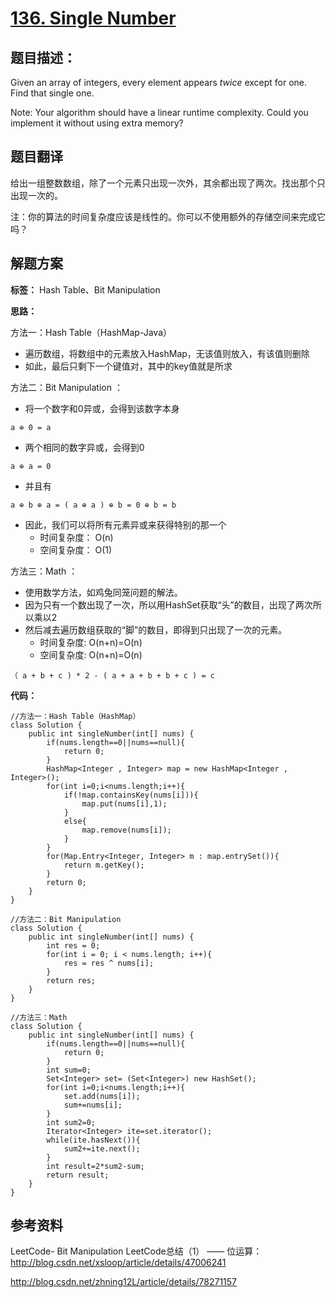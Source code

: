 # [136. Single Number](https://leetcode.com/problems/single-number/description/)

## 题目描述：

Given an array of integers, every element appears *twice* except for one. Find that single one.

Note:
Your algorithm should have a linear runtime complexity. Could you implement it without using extra memory?

## 题目翻译

给出一组整数数组，除了一个元素只出现一次外，其余都出现了两次。找出那个只出现一次的。

注：你的算法的时间复杂度应该是线性的。你可以不使用额外的存储空间来完成它吗？

## 解题方案

**标签：** Hash Table、Bit Manipulation

**思路：**

方法一：Hash Table（HashMap-Java）

 - 遍历数组，将数组中的元素放入HashMap，无该值则放入，有该值则删除
 - 如此，最后只剩下一个键值对，其中的key值就是所求

方法二：Bit Manipulation ：

- 将一个数字和0异或，会得到该数字本身
```
a ⊕ 0 = a
```
- 两个相同的数字异或，会得到0
```
a ⊕ a = 0
```
- 并且有
```
a ⊕ b ⊕ a = ( a ⊕ a ) ⊕ b = 0 ⊕ b = b
```
- 因此，我们可以将所有元素异或来获得特别的那一个
     - 时间复杂度： O(n)
     - 空间复杂度： O(1)

方法三：Math ： 

- 使用数学方法，如鸡兔同笼问题的解法。
- 因为只有一个数出现了一次，所以用HashSet获取“头”的数目，出现了两次所以乘以2
- 然后减去遍历数组获取的“脚”的数目，即得到只出现了一次的元素。
    - 时间复杂度: O(n+n)=O(n)
    - 空间复杂度: O(n+n)=O(n)
```
（ a + b + c ) * 2 - ( a + a + b + b + c ) = c
```

**代码：**

```
//方法一：Hash Table（HashMap）
class Solution {
    public int singleNumber(int[] nums) {
        if(nums.length==0||nums==null){
            return 0;
        }
        HashMap<Integer , Integer> map = new HashMap<Integer , Integer>();
        for(int i=0;i<nums.length;i++){
            if(!map.containsKey(nums[i])){
                map.put(nums[i],1);
            }
            else{
                map.remove(nums[i]);
            }
        }
        for(Map.Entry<Integer, Integer> m : map.entrySet()){
            return m.getKey();
        }
        return 0;
    }
}
```

```
//方法二：Bit Manipulation
class Solution {
    public int singleNumber(int[] nums) {
        int res = 0;
        for(int i = 0; i < nums.length; i++){
            res = res ^ nums[i];
        }
        return res;
    }
}
```

```
//方法三：Math
class Solution {
    public int singleNumber(int[] nums) {
        if(nums.length==0||nums==null){
            return 0;
        }
        int sum=0;
        Set<Integer> set= (Set<Integer>) new HashSet();
        for(int i=0;i<nums.length;i++){
            set.add(nums[i]);
            sum+=nums[i];
        }
        int sum2=0;
        Iterator<Integer> ite=set.iterator();
        while(ite.hasNext()){
            sum2+=ite.next();
        }
        int result=2*sum2-sum;
        return result;
    }
}
```
 
## 参考资料

LeetCode- Bit Manipulation LeetCode总结（1） —— 位运算：http://blog.csdn.net/xsloop/article/details/47006241

http://blog.csdn.net/zhning12L/article/details/78271157
